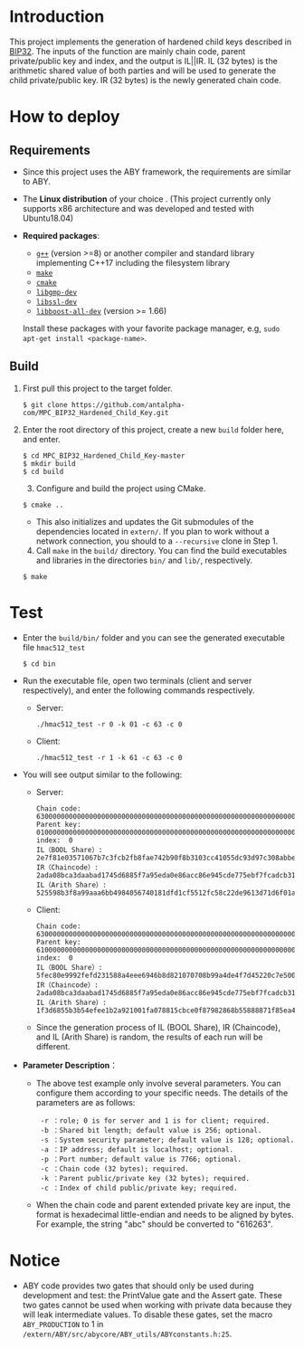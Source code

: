 # Introduction

This project implements the generation of hardened child keys described in [BIP32](https://github.com/bitcoin/bips/blob/master/bip-0032.mediawiki#user-content-Child_key_derivation_CKD_functions). The inputs of the function are mainly chain code, parent private/public key and index, and the output is IL||IR. IL (32 bytes) is the arithmetic shared value of both parties and will be used to generate the child private/public  key. IR (32 bytes)  is the newly generated chain code. 

# How to deploy

## Requirements

- Since this project uses the ABY framework, the requirements are similar to ABY.

- The **Linux distribution** of your choice . (This project currently only supports x86 architecture and was developed and tested with Ubuntu18.04)

- **Required packages**:

  - [`g++`](https://packages.debian.org/testing/g++) (version >=8) or another compiler and standard library implementing C++17 including the filesystem library
  - [`make`](https://packages.debian.org/testing/make)
  - [`cmake`](https://packages.debian.org/testing/cmake)
  - [`libgmp-dev`](https://packages.debian.org/testing/libgmp-dev)
  - [`libssl-dev`](https://packages.debian.org/testing/libssl-dev)
  - [`libboost-all-dev`](https://packages.debian.org/testing/libboost-all-dev) (version >= 1.66)

  Install these packages with your favorite package manager, e.g, `sudo apt-get install <package-name>`.

## Build

1. First pull this project to the target folder.

   ```
   $ git clone https://github.com/antalpha-com/MPC_BIP32_Hardened_Child_Key.git
   ```

2. Enter the root directory of this project, create a new `build` folder here, and enter.

   ```
   $ cd MPC_BIP32_Hardened_Child_Key-master
   $ mkdir build
   $ cd build
   ```

	3. Configure and build the project using CMake.

    ```
    $ cmake ..
    ```

    - This also initializes and updates the Git submodules of the dependencies located in `extern/`. If you plan to work without a network connection, you should to a `--recursive` clone in Step 1.

	4. Call `make` in the `build/` directory. You can find the build executables and libraries in the directories `bin/` and `lib/`, respectively.

    ```
    $ make
    ```

# Test

- Enter the `build/bin/` folder and you can see the generated executable file `hmac512_test`

  ```
  $ cd bin
  ```

- Run the executable file, open two terminals (client and server respectively), and enter the following commands respectively.

  - Server: 

    ```
    ./hmac512_test -r 0 -k 01 -c 63 -c 0
    ```

  - Client: 

    ```
    ./hmac512_test -r 1 -k 61 -c 63 -c 0
    ```

- You will see output similar to the following:

  - Server: 

    ```
    Chain code:	6300000000000000000000000000000000000000000000000000000000000000
    Parent key:	0100000000000000000000000000000000000000000000000000000000000000
    index:	0
    IL（BOOL Share）:	2e7f81e03571067b7c3fcb2fb8fae742b90f8b3103cc41055dc93d97c308abbe
    IR（Chaincode）:	2ada08bca3daabad1745d6885f7a95eda0e86acc86e945cde775ebf7fcadcb31
    IL（Arith Share）:	525598b3f8a99aaa6bb4984056740181dfd1cf5512fc58c22de9613d71d6f01a
    ```

  - Client: 

    ```
    Chain code:	6300000000000000000000000000000000000000000000000000000000000000
    Parent key:	6100000000000000000000000000000000000000000000000000000000000000
    index:	0
    IL（BOOL Share）:	5fec80e9992fefd231588a4eee6946b8d821070708b99a4de4f7d45220c7e500
    IR（Chaincode）:	2ada08bca3daabad1745d6885f7a95eda0e86acc86e945cde775ebf7fcadcb31
    IL（Arith Share）:	1f3d6855b3b54efee1b2a921001fa078815cbce0f87982868b55888871f85ea4
    ```

  - Since the generation process of IL (BOOL Share), IR (Chaincode), and IL (Arith Share) is random, the results of each run will be different.

- **Parameter Description**：

  - The above test example only involve several parameters. You can configure them according to your specific needs. The details of the parameters are as follows:

    ```
     -r ：role; 0 is for server and 1 is for client; required.
     -b ：Shared bit length; default value is 256; optional.
     -s ：System security parameter; default value is 128; optional.
     -a ：IP address; default is localhost; optional.
     -p ：Port number; default value is 7766; optional.
     -c ：Chain code (32 bytes); required.
     -k ：Parent public/private key (32 bytes); required.
     -c ：Index of child public/private key; required.
    ```

  - When the chain code and parent extended private key are input, the format is hexadecimal little-endian and needs to be aligned by bytes. For example, the string "abc" should be converted to "616263".

# Notice

- ABY code provides two gates that should only be used during development and test: the PrintValue gate and the Assert gate. These two gates cannot be used when working with private data because they will leak intermediate values. To disable these gates, set the macro `ABY_PRODUCTION` to 1 in `/extern/ABY/src/abycore/ABY_utils/ABYconstants.h:25`.